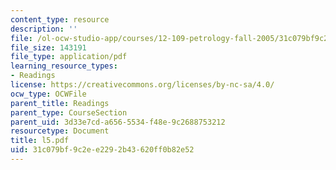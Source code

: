 ```yaml
---
content_type: resource
description: ''
file: /ol-ocw-studio-app/courses/12-109-petrology-fall-2005/31c079bf9c2ee2292b43620ff0b82e52_l5.pdf
file_size: 143191
file_type: application/pdf
learning_resource_types:
- Readings
license: https://creativecommons.org/licenses/by-nc-sa/4.0/
ocw_type: OCWFile
parent_title: Readings
parent_type: CourseSection
parent_uid: 3d33e7cd-a656-5534-f48e-9c2688753212
resourcetype: Document
title: l5.pdf
uid: 31c079bf-9c2e-e229-2b43-620ff0b82e52
---
```

